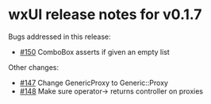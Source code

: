 # wxUI release notes for v0.1.7

Bugs addressed in this release:

* [#150](../../issues/150) ComboBox asserts if given an empty list

Other changes:

* [#147](../../issues/147) Change GenericProxy to Generic::Proxy
* [#148](../../issues/148) Make sure operator-> returns controller on proxies


